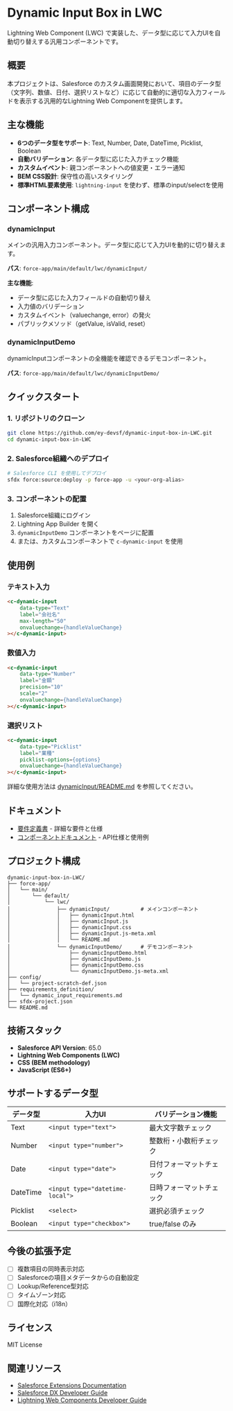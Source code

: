 # Dynamic Input Box in LWC

Lightning Web Component (LWC) で実装した、データ型に応じて入力UIを自動切り替えする汎用コンポーネントです。

## 概要

本プロジェクトは、Salesforce のカスタム画面開発において、項目のデータ型（文字列、数値、日付、選択リストなど）に応じて自動的に適切な入力フィールドを表示する汎用的なLightning Web Componentを提供します。

## 主な機能

- **6つのデータ型をサポート**: Text, Number, Date, DateTime, Picklist, Boolean
- **自動バリデーション**: 各データ型に応じた入力チェック機能
- **カスタムイベント**: 親コンポーネントへの値変更・エラー通知
- **BEM CSS設計**: 保守性の高いスタイリング
- **標準HTML要素使用**: `lightning-input` を使わず、標準のinput/selectを使用

## コンポーネント構成

### dynamicInput

メインの汎用入力コンポーネント。データ型に応じて入力UIを動的に切り替えます。

**パス**: `force-app/main/default/lwc/dynamicInput/`

**主な機能**:
- データ型に応じた入力フィールドの自動切り替え
- 入力値のバリデーション
- カスタムイベント（valuechange, error）の発火
- パブリックメソッド（getValue, isValid, reset）

### dynamicInputDemo

dynamicInputコンポーネントの全機能を確認できるデモコンポーネント。

**パス**: `force-app/main/default/lwc/dynamicInputDemo/`

## クイックスタート

### 1. リポジトリのクローン

```bash
git clone https://github.com/ey-devsf/dynamic-input-box-in-LWC.git
cd dynamic-input-box-in-LWC
```

### 2. Salesforce組織へのデプロイ

```bash
# Salesforce CLI を使用してデプロイ
sfdx force:source:deploy -p force-app -u <your-org-alias>
```

### 3. コンポーネントの配置

1. Salesforce組織にログイン
2. Lightning App Builder を開く
3. `dynamicInputDemo` コンポーネントをページに配置
4. または、カスタムコンポーネントで `c-dynamic-input` を使用

## 使用例

### テキスト入力

```html
<c-dynamic-input
    data-type="Text"
    label="会社名"
    max-length="50"
    onvaluechange={handleValueChange}
></c-dynamic-input>
```

### 数値入力

```html
<c-dynamic-input
    data-type="Number"
    label="金額"
    precision="10"
    scale="2"
    onvaluechange={handleValueChange}
></c-dynamic-input>
```

### 選択リスト

```html
<c-dynamic-input
    data-type="Picklist"
    label="業種"
    picklist-options={options}
    onvaluechange={handleValueChange}
></c-dynamic-input>
```

詳細な使用方法は [dynamicInput/README.md](force-app/main/default/lwc/dynamicInput/README.md) を参照してください。

## ドキュメント

- [要件定義書](requirements_definition/dynamic_input_requirements.md) - 詳細な要件と仕様
- [コンポーネントドキュメント](force-app/main/default/lwc/dynamicInput/README.md) - API仕様と使用例

## プロジェクト構成

```
dynamic-input-box-in-LWC/
├── force-app/
│   └── main/
│       └── default/
│           └── lwc/
│               ├── dynamicInput/          # メインコンポーネント
│               │   ├── dynamicInput.html
│               │   ├── dynamicInput.js
│               │   ├── dynamicInput.css
│               │   ├── dynamicInput.js-meta.xml
│               │   └── README.md
│               └── dynamicInputDemo/      # デモコンポーネント
│                   ├── dynamicInputDemo.html
│                   ├── dynamicInputDemo.js
│                   ├── dynamicInputDemo.css
│                   └── dynamicInputDemo.js-meta.xml
├── config/
│   └── project-scratch-def.json
├── requirements_definition/
│   └── dynamic_input_requirements.md
├── sfdx-project.json
└── README.md
```

## 技術スタック

- **Salesforce API Version**: 65.0
- **Lightning Web Components (LWC)**
- **CSS (BEM methodology)**
- **JavaScript (ES6+)**

## サポートするデータ型

| データ型 | 入力UI | バリデーション機能 |
|---------|--------|------------------|
| Text | `<input type="text">` | 最大文字数チェック |
| Number | `<input type="number">` | 整数桁・小数桁チェック |
| Date | `<input type="date">` | 日付フォーマットチェック |
| DateTime | `<input type="datetime-local">` | 日時フォーマットチェック |
| Picklist | `<select>` | 選択必須チェック |
| Boolean | `<input type="checkbox">` | true/false のみ |

## 今後の拡張予定

- [ ] 複数項目の同時表示対応
- [ ] Salesforceの項目メタデータからの自動設定
- [ ] Lookup/Reference型対応
- [ ] タイムゾーン対応
- [ ] 国際化対応（i18n）

## ライセンス

MIT License

## 関連リソース

- [Salesforce Extensions Documentation](https://developer.salesforce.com/tools/vscode/)
- [Salesforce DX Developer Guide](https://developer.salesforce.com/docs/atlas.en-us.sfdx_dev.meta/sfdx_dev/sfdx_dev_intro.htm)
- [Lightning Web Components Developer Guide](https://developer.salesforce.com/docs/component-library/documentation/en/lwc)
